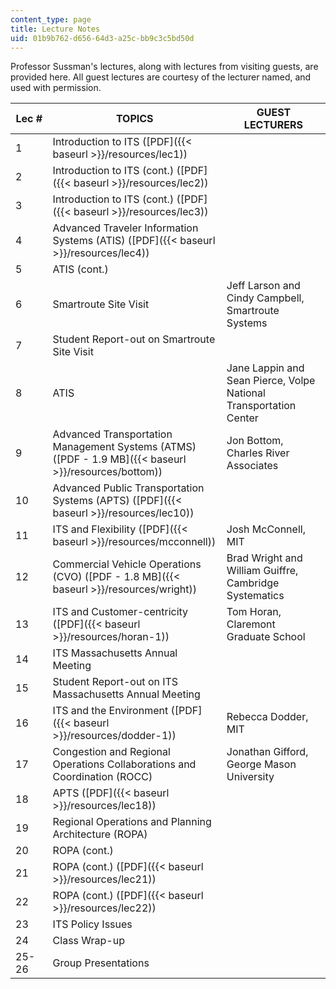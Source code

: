 ```yaml
---
content_type: page
title: Lecture Notes
uid: 01b9b762-d656-64d3-a25c-bb9c3c5bd50d
---
```


Professor Sussman's lectures, along with lectures from visiting guests, are provided here. All guest lectures are courtesy of the lecturer named, and used with permission.

| Lec # | TOPICS | GUEST LECTURERS |
| --- | --- | --- |
| 1 | Introduction to ITS ([PDF]({{< baseurl >}}/resources/lec1)) | &nbsp; |
| 2 | Introduction to ITS (cont.) ([PDF]({{< baseurl >}}/resources/lec2)) | &nbsp; |
| 3 | Introduction to ITS (cont.) ([PDF]({{< baseurl >}}/resources/lec3)) | &nbsp; |
| 4 | Advanced Traveler Information Systems (ATIS) ([PDF]({{< baseurl >}}/resources/lec4)) | &nbsp; |
| 5 | ATIS (cont.) | &nbsp; |
| 6 | Smartroute Site Visit | Jeff Larson and Cindy Campbell, Smartroute Systems |
| 7 | Student Report-out on Smartroute Site Visit | &nbsp; |
| 8 | ATIS | Jane Lappin and Sean Pierce, Volpe National Transportation Center |
| 9 | Advanced Transportation Management Systems (ATMS) ([PDF - 1.9 MB]({{< baseurl >}}/resources/bottom)) | Jon Bottom, Charles River Associates |
| 10 | Advanced Public Transportation Systems (APTS) ([PDF]({{< baseurl >}}/resources/lec10)) | &nbsp; |
| 11 | ITS and Flexibility ([PDF]({{< baseurl >}}/resources/mcconnell)) | Josh McConnell, MIT |
| 12 | Commercial Vehicle Operations (CVO) ([PDF - 1.8 MB]({{< baseurl >}}/resources/wright)) | Brad Wright and William Guiffre, Cambridge Systematics |
| 13 | ITS and Customer-centricity ([PDF]({{< baseurl >}}/resources/horan-1)) | Tom Horan, Claremont Graduate School |
| 14 | ITS Massachusetts Annual Meeting | &nbsp; |
| 15 | Student Report-out on ITS Massachusetts Annual Meeting | &nbsp; |
| 16 | ITS and the Environment ([PDF]({{< baseurl >}}/resources/dodder-1)) | Rebecca Dodder, MIT |
| 17 | Congestion and Regional Operations Collaborations and Coordination (ROCC) | Jonathan Gifford, George Mason University |
| 18 | APTS ([PDF]({{< baseurl >}}/resources/lec18)) | &nbsp; |
| 19 | Regional Operations and Planning Architecture (ROPA) | &nbsp; |
| 20 | ROPA (cont.) | &nbsp; |
| 21 | ROPA (cont.) ([PDF]({{< baseurl >}}/resources/lec21)) | &nbsp; |
| 22 | ROPA (cont.) ([PDF]({{< baseurl >}}/resources/lec22)) | &nbsp; |
| 23 | ITS Policy Issues | &nbsp; |
| 24 | Class Wrap-up | &nbsp; |
| 25-26 | Group Presentations |